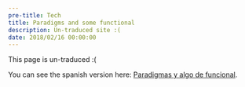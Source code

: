 ```yaml
---
pre-title: Tech
title: Paradigms and some functional
description: Un-traduced site :(
date: 2018/02/16 00:00:00
---
```


This page is un-traduced :(

You can see the spanish version here: [Paradigmas y algo de funcional](/es/tech/paradigmas-y-algo-de-funcional).
